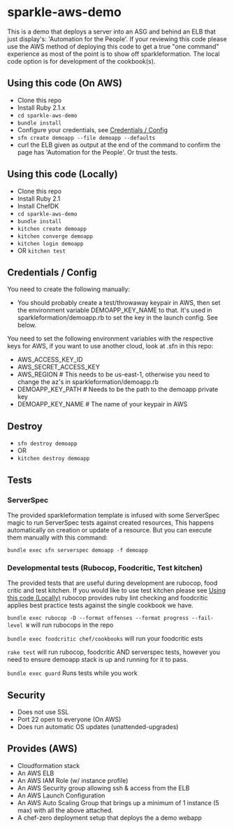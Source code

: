# sparkle-aws-demo

This is a demo that deploys a server into an ASG and behind an ELB that just display's: 'Automation for the People'. If your reviewing this code please use the AWS method of deploying this code to get a true "one command" experience as most of the point is to show off sparkleformation. The local code option is for development of the cookbook(s).

## Using this code (On AWS)
* Clone this repo
* Install Ruby 2.1.x
* `cd sparkle-aws-demo`
* `bundle install`
* Configure your credentials, see [Credentials / Config](#credentials--config)
* `sfn create demoapp --file demoapp --defaults`
* curl the ELB given as output at the end of the command to confirm the page has 'Automation for the People'. Or trust the tests.

## Using this code (Locally)
* Clone this repo
* Install Ruby 2.1
* Install ChefDK
* `cd sparkle-aws-demo`
* `bundle install`
* `kitchen create demoapp`
* `kitchen converge demoapp`
* `kitchen login demoapp`
* OR `kitchen test`

## Credentials / Config

You need to create the following manually:
* You should probably create a test/throwaway keypair in AWS, then set the environment variable DEMOAPP_KEY_NAME to that. It's used in sparkleformation/demoapp.rb to set the key in the launch config. See below.

You need to set the following environment variables with the respective keys for AWS, if you want to use another cloud, look at .sfn in this repo:
* AWS_ACCESS_KEY_ID
* AWS_SECRET_ACCESS_KEY
* AWS_REGION # This needs to be us-east-1, otherwise you need to change the az's in sparkleformation/demoapp.rb
* DEMOAPP_KEY_PATH # Needs to be the path to the demoapp private key
* DEMOAPP_KEY_NAME # The name of your keypair in AWS

## Destroy
* `sfn destroy demoapp`
* OR
* `kitchen destroy demoapp`

## Tests

### ServerSpec
The provided sparkleformation template is infused with some ServerSpec magic to run ServerSpec tests against created resources, This happens automatically on creation or update of a resource.
But you can execute them manually with this command:

`bundle exec sfn serverspec demoapp -f demoapp`

### Developmental tests (Rubocop, Foodcritic, Test kitchen)
The provided tests that are useful during development are rubocop, food critic and test kitchen. If you would like to use test kitchen please see [Using this code (Locally)](#using-this-code-locally)
rubocop provides ruby lint checking and foodcritic applies best practice tests against the single cookbook we have.

`bundle exec rubocop -D --format offenses --format progress --fail-level W` will run rubocops in the repo

`bundle exec foodcritic chef/cookbooks` will run your foodcritic ests

`rake test` will run rubocop, foodcritic AND serverspec tests, however you need to ensure demoapp stack is up and running for it to pass.

`bundle exec guard` Runs tests while you work

## Security
* Does not use SSL
* Port 22 open to everyone (On AWS)
* Does run automatic OS updates (unattended-upgrades)

## Provides (AWS)
* Cloudformation stack
* An AWS ELB
* An AWS IAM Role (w/ instance profile)
* An AWS Security group allowing ssh & access from the ELB
* An AWS Launch Configuration
* An AWS Auto Scaling Group that brings up a minimum of 1 instance (5 max) with all the above attached.
* A chef-zero deployment setup that deploys the a demo webapp
